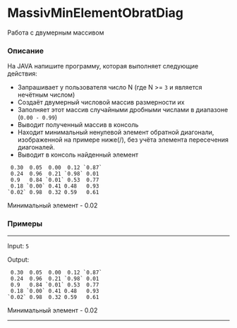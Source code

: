 # MassivMinElementObratDiag

Работа с двумерным массивом

### Описание

На JAVA напишите программу, которая выполняет следующие действия:
- Запрашивает у пользователя число N (где N >= `3` и является нечётным числом)
- Создаёт двумерный числовой массив размерности их
- Заполняет этот массив случайными дробными числами в диапазоне (`0.00 - 0.99`) 
- Выводит полученный массив в консоль
- Находит минимальный ненулевой элемент обратной диагонали, изображенной на примере ниже(/), без учёта элемента пересечения диагоналей.
- Выводит в консоль найденный элемент
```
 0.30  0.05  0.00  0.12 `0.87` 
 0.24  0.96  0.21 `0.98` 0.01 
 0.9   0.84 `0.01` 0.53  0.77 
 0.18 `0.00` 0.41 0.48   0.93 
`0.02` 0.98  0.32 0.59   0.61
```
Минимальный элемент - 0.02


### Примеры

---
Input: `5`

Output: 
```
 0.30  0.05  0.00  0.12 `0.87` 
 0.24  0.96  0.21 `0.98` 0.01 
 0.9   0.84 `0.01` 0.53  0.77 
 0.18 `0.00` 0.41 0.48   0.93 
`0.02` 0.98  0.32 0.59   0.61
```

Минимальный элемент - 0.02

---

